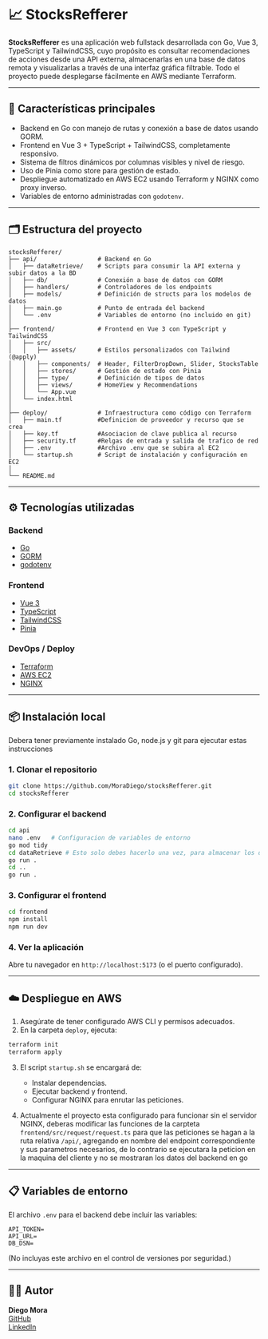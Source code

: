 # 📈 StocksRefferer

**StocksRefferer** es una aplicación web fullstack desarrollada con Go, Vue 3, TypeScript y TailwindCSS, cuyo propósito es consultar recomendaciones de acciones desde una API externa, almacenarlas en una base de datos remota y visualizarlas a través de una interfaz gráfica filtrable. Todo el proyecto puede desplegarse fácilmente en AWS mediante Terraform.

---

## 🚀 Características principales

- Backend en Go con manejo de rutas y conexión a base de datos usando GORM.
- Frontend en Vue 3 + TypeScript + TailwindCSS, completamente responsivo.
- Sistema de filtros dinámicos por columnas visibles y nivel de riesgo.
- Uso de Pinia como store para gestión de estado.
- Despliegue automatizado en AWS EC2 usando Terraform y NGINX como proxy inverso.
- Variables de entorno administradas con `godotenv`.

---

## 🗂️ Estructura del proyecto

```
stocksRefferer/
├── api/                 # Backend en Go
│   ├── dataRetrieve/    # Scripts para consumir la API externa y subir datos a la BD
│   ├── db/              # Conexión a base de datos con GORM
│   ├── handlers/        # Controladores de los endpoints
│   ├── models/          # Definición de structs para los modelos de datos
│   ├── main.go          # Punto de entrada del backend
│   └── .env             # Variables de entorno (no incluido en git)
│
├── frontend/            # Frontend en Vue 3 con TypeScript y TailwindCSS
│   ├── src/
│   │   ├── assets/      # Estilos personalizados con Tailwind (@apply)
│   │   ├── components/  # Header, FilterDropDown, Slider, StocksTable
│   │   ├── stores/      # Gestión de estado con Pinia
│   │   ├── type/        # Definición de tipos de datos
│   │   ├── views/       # HomeView y Recommendations
│   │   └── App.vue
│   └── index.html
│
├── deploy/              # Infraestructura como código con Terraform
│   ├── main.tf          #Definicion de proveedor y recurso que se crea
│   ├── key.tf           #Asociacion de clave publica al recurso
│   ├── security.tf      #Relgas de entrada y salida de trafico de red
│   ├── .env             #Archivo .env que se subira al EC2
│   └── startup.sh       # Script de instalación y configuración en EC2
│
└── README.md
```

---

## ⚙️ Tecnologías utilizadas

### Backend
- [Go](https://golang.org/)
- [GORM](https://gorm.io/)
- [godotenv](https://github.com/joho/godotenv)

### Frontend
- [Vue 3](https://vuejs.org/)
- [TypeScript](https://www.typescriptlang.org/)
- [TailwindCSS](https://tailwindcss.com/)
- [Pinia](https://pinia.vuejs.org/)

### DevOps / Deploy
- [Terraform](https://www.terraform.io/)
- [AWS EC2](https://aws.amazon.com/ec2/)
- [NGINX](https://www.nginx.com/)

---

## 📦 Instalación local

Debera tener previamente instalado Go, node.js y git para ejecutar estas instrucciones

### 1. Clonar el repositorio
```bash
git clone https://github.com/MoraDiego/stocksRefferer.git
cd stocksRefferer
```

### 2. Configurar el backend
```bash
cd api
nano .env   # Configuracion de variables de entorno
go mod tidy
cd dataRetrieve # Esto solo debes hacerlo una vez, para almacenar los datos en tu BD
go run .
cd ..
go run .
```

### 3. Configurar el frontend
```bash
cd frontend
npm install
npm run dev
```

### 4. Ver la aplicación
Abre tu navegador en `http://localhost:5173` (o el puerto configurado).

---

## ☁️ Despliegue en AWS

1. Asegúrate de tener configurado AWS CLI y permisos adecuados.
2. En la carpeta `deploy`, ejecuta:

```bash
terraform init
terraform apply
```

3. El script `startup.sh` se encargará de:
   - Instalar dependencias.
   - Ejecutar backend y frontend.
   - Configurar NGINX para enrutar las peticiones.

4. Actualmente el proyecto esta configurado para funcionar sin el servidor NGINX, deberas modificar las funciones de la carpteta `frontend/src/request/request.ts` para que las peticiones se hagan a la ruta relativa `/api/`, agregando en nombre del endpoint correspondiente y sus parametros necesarios, de lo contrario se ejecutara la peticion en la maquina del cliente y no se mostraran los datos del backend en go

---

## 📋 Variables de entorno

El archivo `.env` para el backend debe incluir las variables:

```
API_TOKEN=
API_URL=
DB_DSN=
```

(No incluyas este archivo en el control de versiones por seguridad.)

---

## 👨‍💻 Autor

**Diego Mora**  
[GitHub](https://github.com/MoraDiego)  
[LinkedIn](https://www.linkedin.com/in/diego-mora-1563a42bb/)